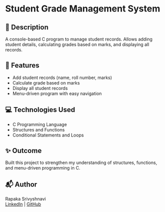 # Student Grade Management System

## 📄 Description
A console-based C program to manage student records. Allows adding student details, calculating grades based on marks, and displaying all records.

## 🚀 Features
- Add student records (name, roll number, marks)
- Calculate grade based on marks
- Display all student records
- Menu-driven program with easy navigation

## 💻 Technologies Used
- C Programming Language
- Structures and Functions
- Conditional Statements and Loops

## ✨ Outcome
Built this project to strengthen my understanding of structures, functions, and menu-driven programming in C.

## 📬 Author
Rapaka Srivyshnavi  
[LinkedIn](https://www.linkedin.com/in/rapaka-srivyshnavi/) | [GitHub](https://github.com/vyshnavi-ctrl)
